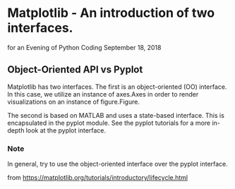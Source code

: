 # Matplotlib - An introduction of two interfaces.

for an Evening of Python Coding September 18, 2018

## Object-Oriented API vs Pyplot
Matplotlib has two interfaces. The first is an object-oriented (OO) interface. In this case, we utilize an instance of axes.Axes in order to render visualizations on an instance of figure.Figure.

The second is based on MATLAB and uses a state-based interface. This is encapsulated in the pyplot module. See the pyplot tutorials for a more in-depth look at the pyplot interface.

### Note
In general, try to use the object-oriented interface over the pyplot interface.

from https://matplotlib.org/tutorials/introductory/lifecycle.html
